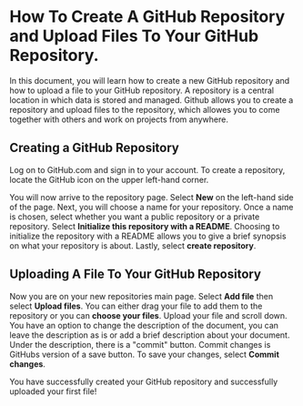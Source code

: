 <h1>How To Create A GitHub Repository and Upload Files To Your GitHub Repository. </h1>

In this document, you will learn how to create a new GitHub repository and how to upload a file to your GitHub repository.
A repository is a central location in which data is stored and managed. Github allows you to create a repository and upload files to the repository, which
allowes you to come together with others and work on projects from anywhere.

<h2>Creating a GitHub Repository</h2>

Log on to GitHub.com and sign in to your account. To create a repository, locate the GitHub icon on the upper left-hand corner.

You will now arrive to the repository page. Select <b>New</b> on the left-hand side of the page.
Next, you will choose a name for your repository. Once a name is chosen, select whether 
you want a public repository or a private repository. Select <b>Initialize this repository with a README</b>. Choosing to 
initialize the repository with a README allows you to give a brief synopsis on what your repository is about. 
Lastly, select <b>create repository</b>.

<h2> Uploading A File To Your GitHub Repository</h2>

Now you are on your new repositories main page. Select <b>Add file</b> then select <b>Upload files</b>.
You can either drag your file to add them to the repository or you can <b>choose your files</b>. Upload your file and scroll down.
You have an option to change the description of the document, you can leave the description as is or add a brief
description about your document. Under the description, there is a "commit" button. Commit changes is GitHubs version of a save button.
To save your changes, select <b>Commit changes</b>.



You have successfully created your GitHub repository and successfully uploaded your first file!

